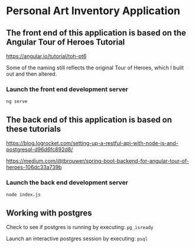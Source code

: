 # Personal Art Inventory Application

## The front end of this application is based on the Angular Tour of Heroes Tutorial

<https://angular.io/tutorial/toh-pt6>

Some of the naming still reflects the original Tour of Heroes, which I built out and then altered.

### Launch the front end development server

`ng serve`

## The back end of this application is based on these tutorials

<https://blog.logrocket.com/setting-up-a-restful-api-with-node-js-and-postgresql-d96d6fc892d8/>

<https://medium.com/@tbrouwer/spring-boot-backend-for-angular-tour-of-heroes-106dc33a739b>

### Launch the back end development server

`node index.js`

## Working with postgres

Check to see if postgres is running by executing:
`pg_isready`

Launch an interactive postgres session by executing:
`psql`
